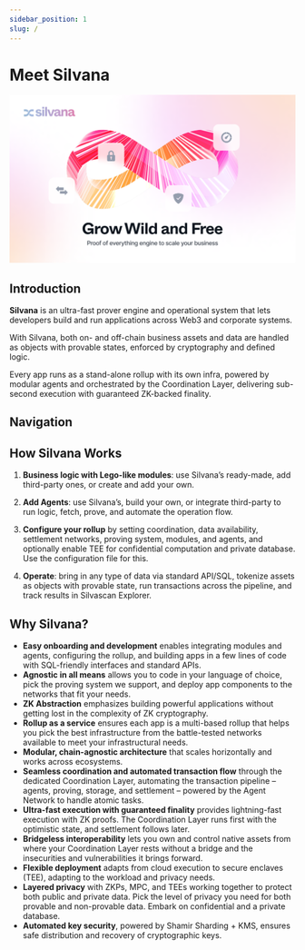 ```yaml
---
sidebar_position: 1
slug: /
---
```


# Meet Silvana

![Silvana Docs Top](../Documentation/silvana-docs-top.png)

## Introduction

**Silvana** is an ultra-fast prover engine and operational system that lets developers build and run applications across Web3 and corporate systems. 

With Silvana, both on- and off-chain business assets and data are handled as objects with provable states, enforced by cryptography and defined logic.

Every app runs as a stand-alone rollup with its own infra, powered by modular agents and orchestrated by the Coordination Layer, delivering sub-second execution with guaranteed ZK-backed finality.

## Navigation


## How Silvana Works
1. **Business logic with Lego-like modules**: use Silvana’s ready-made, add third-party ones, or create and add your own.

2. **Add Agents**: use Silvana’s, build your own, or integrate third-party to run logic, fetch, prove, and automate the operation flow.

3. **Configure your rollup** by setting coordination, data availability, settlement networks, proving system, modules, and agents, and optionally enable TEE for confidential computation and private database. Use the configuration file for this.

3. **Operate**: bring in any type of data via standard API/SQL, tokenize assets as objects with provable state, run transactions across the pipeline, and track results in Silvascan Explorer.

## Why Silvana?  

- **Easy onboarding and development** enables integrating modules and agents, configuring the rollup, and building apps in a few lines of code with SQL-friendly interfaces and standard APIs.  
- **Agnostic in all means** allows you to code in your language of choice, pick the proving system we support, and deploy app components to the networks that fit your needs.  
- **ZK Abstraction** emphasizes building powerful applications without getting lost in the complexity of ZK cryptography.  
- **Rollup as a service** ensures each app is a multi-based rollup that helps you pick the best infrastructure from the battle-tested networks available to meet your infrastructural needs.  
- **Modular, chain-agnostic architecture** that scales horizontally and works across ecosystems.  
- **Seamless coordination and automated transaction flow** through the dedicated Coordination Layer, automating the transaction pipeline – agents, proving, storage, and settlement – powered by the Agent Network to handle atomic tasks.  
- **Ultra-fast execution with guaranteed finality** provides lightning-fast execution with ZK proofs. The Coordination Layer runs first with the optimistic state, and settlement follows later.  
- **Bridgeless interoperability** lets you own and control native assets from where your Coordination Layer rests without a bridge and the insecurities and vulnerabilities it brings forward.  
- **Flexible deployment** adapts from cloud execution to secure enclaves (TEE), adapting to the workload and privacy needs.  
- **Layered privacy** with ZKPs, MPC, and TEEs working together to protect both public and private data. Pick the level of privacy you need for both provable and non-provable data. Embark on confidential and a private database.  
- **Automated key security**, powered by Shamir Sharding + KMS, ensures safe distribution and recovery of cryptographic keys.  
